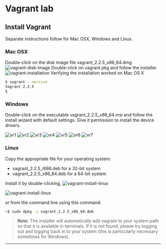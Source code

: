 # Vagrant lab #

## Install Vagrant ##

Separate instructions follow for Mac OSX, Windows and Linux.

### Mac OSX ###

Double-click on the disk image file vagrant_2.2.5_x86_64.dmg
![vagrant-disk-image](../images/vagrant-disk-image.png)
Double-click on vagrant.pkg and follow the installer.
![vagrant-installation](../images/vagrant-installation.png)
Verifying the installation worked on Mac OS X

~~~~bash
$ vagrant --version
Vagrant 2.2.5
$
~~~~

### Windows ###

Double-click on the executable vagrant_2.2.5_x86_64.msi and follow the install wizard with default settings. Give it permission to install the device drivers.

![vr1](../images/vr1.png)
![vr2](../images/vr2.png)
![vr3](../images/vr3.png)
![vr4](../images/vr4.png)
![vr5](../images/vr5.png)
![vr6](../images/vr6.png)
![vr7](../images/vr7.png)

### Linux ###

Copy the appropriate file for your operating system:

- vagrant_2.2.5_i686.deb for a 32-bit system
- vagrant_2.2.5_x86_64.deb for a 64-bit system

Install it by double-clicking,
![vagrant-install-linux](../images/vagrant-install-linux.png)

![vagrant-install-linux](../images/vagrant-install-linux1.png)

or from the command line using this command:

~~~~bash
~$ sudo dpkg -i vagrant_2.2.5_x86_64.deb
~~~~

> **Note**:
  The installer will automatically add vagrant to your system path so that it is available in terminals. If it is not found, please try logging out and logging back in to your system (this is particularly necessary sometimes for Windows).

----
